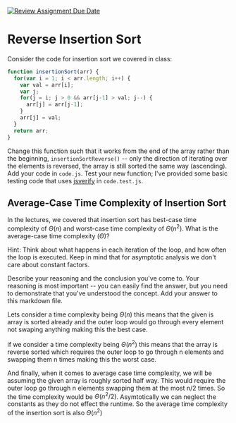 [![Review Assignment Due Date](https://classroom.github.com/assets/deadline-readme-button-24ddc0f5d75046c5622901739e7c5dd533143b0c8e959d652212380cedb1ea36.svg)](https://classroom.github.com/a/Bi-S25fM)
# Reverse Insertion Sort

Consider the code for insertion sort we covered in class:

```javascript
function insertionSort(arr) {
  for(var i = 1; i < arr.length; i++) {
    var val = arr[i];
    var j;
    for(j = i; j > 0 && arr[j-1] > val; j--) {
      arr[j] = arr[j-1];
    }
    arr[j] = val;
  }
  return arr;
}
```

Change this function such that it works from the end of the array rather than
the beginning, `insertionSortReverse()` -- only the direction of
iterating over the elements is reversed, the array is still sorted the same way
(ascending). Add your code in `code.js`. Test your new function; I've provided
some basic testing code that uses [jsverify](https://jsverify.github.io/) in
`code.test.js`.

## Average-Case Time Complexity of Insertion Sort

In the lectures, we covered that insertion sort has best-case time complexity of
$\Theta(n)$ and worst-case time complexity of $\Theta(n^2)$. What is the
average-case time complexity ($\Theta$)?

Hint: Think about what happens in each iteration of the loop, and how often the
loop is executed. Keep in mind that for asymptotic analysis we don't care about
constant factors.

Describe your reasoning and the conclusion you've come to. Your reasoning is
most important -- you can easily find the answer, but you need to demonstrate
that you've understood the concept. Add your answer to this markdown file.

Lets consider a time complexity being $\Theta{(n)}$ this means that the given is array is sorted already and the outer loop would go through every element not swaping anything making this the best case.

if we consider a time complexity being $\Theta{(n^2)}$ this means that the array is reverse sorted which requires the outer loop to go through n elements and swapping them n times making this the worst case.

And finally, when it comes to average case time complexity, we will be assuming the given array is roughly sorted half way. This would require the outer loop go through n elements swapping them at the most n/2 times. So the time complexity would be $\Theta{(n^2/2)}$. Asymtotically we can neglect the constants as they do not effect the runtime. So the average time complexity of the insertion sort is also $\Theta{(n^2)}$

